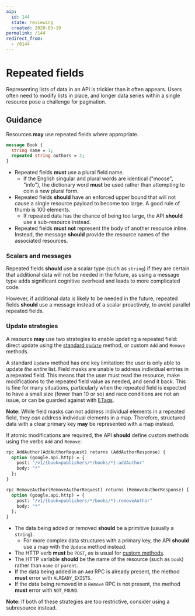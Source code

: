```yaml
---
aip:
  id: 144
  state: reviewing
  created: 2020-03-19
permalink: /144
redirect_from:
  - /0144
---
```


# Repeated fields

Representing lists of data in an API is trickier than it often appears. Users
often need to modify lists in place, and longer data series within a single
resource pose a challenge for pagination.

## Guidance

Resources **may** use repeated fields where appropriate.

```proto
message Book {
  string name = 1;
  repeated string authors = 2;
}
```

- Repeated fields **must** use a plural field name.
  - If the English singular and plural words are identical ("moose", "info"),
    the dictionary word **must** be used rather than attempting to coin a new
    plural form.
- Repeated fields **should** have an enforced upper bound that will not cause a
  single resource payload to become too large. A good rule of thumb is 100
  elements.
  - If repeated data has the chance of being too large, the API **should** use
    a sub-resource instead.
- Repeated fields **must not** represent the body of another resource inline.
  Instead, the message **should** provide the resource names of the associated
  resources.

### Scalars and messages

Repeated fields **should** use a scalar type (such as `string`) if they are
certain that additional data will not be needed in the future, as using a
message type adds significant cognitive overhead and leads to more complicated
code.

However, if additional data is likely to be needed in the future, repeated
fields **should** use a message instead of a scalar proactively, to avoid
parallel repeated fields.

### Update strategies

A resource **may** use two strategies to enable updating a repeated field:
direct update using the [standard `Update`][aip-134] method, or custom `Add`
and `Remove` methods.

A standard `Update` method has one key limitation: the user is only able to
update _the entire_ list. Field masks are unable to address individual entries
in a repeated field. This means that the user must read the resource, make
modifications to the repeated field value as needed, and send it back. This is
fine for many situations, particularly when the repeated field is expected to
have a small size (fewer than 10 or so) and race conditions are not an issue,
or can be guarded against with [ETags][aip-154].

**Note:** While field masks can not address individual elements in a repeated
field, they _can_ address individual elements in a map. Therefore, structured
data with a clear primary key **may** be represented with a map instead.

If atomic modifications are required, the API **should** define custom methods
using the verbs `Add` and `Remove`:

```proto
rpc AddAuthor(AddAuthorRequest) returns (AddAuthorResponse) {
  option (google.api.http) = {
    post: "/v1/{book=publishers/*/books/*}:addAuthor"
    body: "*"
  };
}

rpc RemoveAuthor(RemoveAuthorRequest) returns (RemoveAuthorResponse) {
  option (google.api.http) = {
    post: "/v1/{book=publishers/*/books/*}:removeAuthor"
    body: "*"
  };
}
```

- The data being added or removed **should** be a primitive (usually a
  `string`).
  - For more complex data structures with a primary key, the API **should** use
    a map with the `Update` method instead.
- The HTTP verb **must** be `POST`, as is usual for [custom methods][aip-136].
- The HTTP variable **should** be the name of the resource (such as `book`)
  rather than `name` or `parent`.
- If the data being added in an `Add` RPC is already present, the method
  **must** error with `ALREADY_EXISTS`.
- If the data being removed in a `Remove` RPC is not present, the method
  **must** error with `NOT_FOUND`.

**Note:** If both of these strategies are too restrictive, consider using a
subresource instead.

[aip-134]: ./0134.md
[aip-136]: ./0136.md
[aip-154]: ./0154.md
